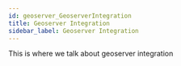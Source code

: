 ```yaml
---
id: geoserver_GeoserverIntegration
title: Geoserver Integration
sidebar_label: Geoserver Integration
---
```


This is where we talk about geoserver integration